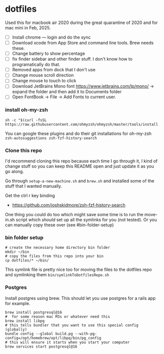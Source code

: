 #  dotfiles

Used this for macbook air 2020 during the great quarantine of 2020 and for mac mini in Feb, 2025. 

- [ ] Install chrome — login and do the sync
- [ ] Download xcode from App Store and command line tools. Brew needs these.
- [ ] Change battery to show percentage
- [ ] fix finder sidebar and other finder stuff. I don't know how to programatically do that.
- [ ] Removed apps from dock that I don't use
- [ ] Change mouse scroll direction
- [ ] Change mouse to touch to click
- [ ] Download JetBrains Mono font https://www.jetbrains.com/lp/mono/  -> expand the folder and then add it to Documents folder
- [ ] Open FontBook -> File -> Add Fonts to current user.

### install oh-my-zsh
```
sh -c "$(curl -fsSL https://raw.githubusercontent.com/ohmyzsh/ohmyzsh/master/tools/install.sh)"
```
You can google these plugins and do their git installations for oh-my-zsh `zsh-autosuggestions zsh-fzf-history-search`

### Clone this repo

I'd recommend cloning this repo because each time I go through it, I kind of change stuff so you can keep this README open and just update it as you go along.

Go through `setup-a-new-machine.sh` and `brew.sh` and installed some of the stuff that I wanted manually. 

Get the ctrl r key binding
- https://github.com/joshskidmore/zsh-fzf-history-search

One thing you could do too which might save some time is to run the move-in.sh script which _should_ set up all the symlinks for you (not tested). Or you can manually copy these over (see #bin-folder-setup)

### bin folder setup
```
# create the necessary home directory bin folder
mkdir ~/bin
# copy the files from this repo into your bin
cp dotfiles/* ~/bin/
```
This symlink file is pretty nice too for moving the files to the dotfiles repo and symlinking them
`bin/symlinkToDotfilesRepo.sh`

### Postgres
Install postgres using brew. This should let you use postgres for a rails app for example.
```
brew install postgresql@16
#  for some reason mac M3s or whatever need this
brew install libpq
# this tells bundler that you want to use this special config (globally)
bundle config --global build.pg --with-pg-config=/opt/homebrew/opt/libpq/bin/pg_config
# this will ensure it starts when you start your computer
brew services start postgresql@16
```
